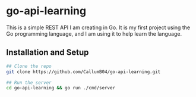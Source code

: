 # go-api-learning

This is a simple REST API I am creating in Go. It is my first project using the Go programming language, and I am using it to help learn the language.

## Installation and Setup

```bash
## Clone the repo
git clone https://github.com/CallumB04/go-api-learning.git

## Run the server
cd go-api-learning && go run ./cmd/server
```
